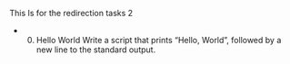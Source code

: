 This Is for the redirection tasks 2

- 0. Hello World	Write a script that prints “Hello, World”, followed by a new line to the standard output.

